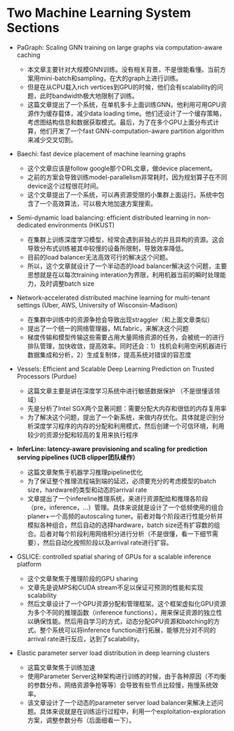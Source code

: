 # Two Machine Learning System Sections

- PaGraph: Scaling GNN training on large graphs via computation-aware caching 
  - 本文章主要针对大规模GNN训练。没有相关背景，不是很能看懂。当前方案用mini-batch和sampling，在大的graph上进行训练。
  - 但是在从CPU载入rich vertices到GPU的时候，他们会有scalability的问题，此时bandwidth极大地限制了训练。
  - 这篇文章提出了一个系统，在单机多卡上面训练GNN。他利用可用GPU资源作为缓存载体，减少data loading time。他们还设计了一个缓存策略，考虑图结构信息和数据获取模式。最后，为了在多个GPU上面分布式计算，他们开发了一个fast GNN-computation-aware partition algorithm来减少交叉切割。
  
- Baechi: fast device placement of machine learning graphs 
  - 这个文章应该是follow google那个DRL文章，做device placement。
  - 之前的方案会导致训练model-parallelism非常耗时，因为规划算子在不同device这个过程很花时间。
  - 这个文章提出了一个系统，可以再资源受限的小集群上面运行。系统中包含了一个高效算法，可以极大地加速方案搜索。

- Semi-dynamic load balancing: efficient distributed learning in non-dedicated environments (HKUST)
  - 在集群上训练深度学习模型，经常会遇到非独占的并且异构的资源。这会导致分布式训练被其中较慢的设备所限制，导致效率降低。
  - 目前的load balancer无法高效可行的解决这个问题。
  - 所以，这个文章就设计了一个半动态的load balancer解决这个问题，主要思想就是在以每次training interation为界限，利用机器当前的瞬时处理能力，及时调整batch size
  
- Network-accelerated distributed machine learning for multi-tenant settings (Uber, AWS, University of Wisconsin-Madison)
  - 在集群中训练中的资源争抢会导致出现straggler（和上面文章类似）
  - 提出了一个统一的网络管理器，MLfabric，来解决这个问题
  - 梯度传输和模型传输这些需要占用大量网络资源的任务，会被统一的进行排队管理，加快收敛，提高效率。同时还会：1）找机会利用空闲机器进行数据集成和分析，2）生成复制体，提高系统对错误的容忍度
  
- Vessels: Efficient and Scalable Deep Learning Prediction on Trusted Processors (Purdue)
  - 这篇文章主要是讲在深度学习系统中进行敏感数据保护 （不是很懂该领域）
  - 先是分析了Intel SGX两个显著问题：需要分配大内存和很低的内存复用率
  - 为了解决这个问题，提出了一个新系统，来做内存优化。具体就是识别分析深度学习程序的内存的分配和利用模式，然后创建一个可信环境，利用较少的资源分配和较高的复用来执行程序
  
- **InferLine: latency-aware provisioning and scaling for prediction serving pipelines (UCB clipper团队续作）**
  - 这篇文章聚焦于机器学习推理pipeline优化
  - 为了保证整个推理流程端到端的延迟，必须要充分的考虑模型的batch size，hardware的类型和动态的arrival rate
  - 文章提出了一个infereline推理系统，来进行资源配给和推理各阶段（pre，inference，...）管理。具体来说就是设计了一个低频使用的组合planer+一个高频的autoscaling tuner。前者对每个阶段进行性能分析并模拟各种组合，然后自动的选择hardware，batch size还有扩容数的组合。后者对每个阶段利用网络积分进行分析（不是很懂，看一下细节需要），然后自动化按照阶段以及arrival rate进行扩容。
  
- GSLICE: controlled spatial sharing of GPUs for a scalable inference platform
  - 这个文章聚焦于推理阶段的GPU sharing
  - 文章先是说MPS和CUDA stream不足以保证可预测的性能和实现scalability
  - 然后文章设计了一个GPU资源分配和管理框架。这个框架虚拟化GPU资源为多个不同的推理函数（inference functions），用来保证资源的独立性以确保性能。然后用自学习的方式，动态分配GPU资源和batching的方式。整个系统可以将inference function进行拓展，能够充分对不同的arrival rate进行反应，达到了scalability。
  
- Elastic parameter server load distribution in deep learning clusters
  - 这篇文章聚焦于训练加速
  - 使用Parameter Server这种架构进行训练的时候，由于各种原因（不均衡的参数分布，网络资源争抢等等）会导致有些节点比较慢，拖慢系统效率。
  - 该文章设计了一个动态的parameter server load balancer来解决上述问题。具体来说就是在训练运行过程中，利用一个exploitation-exploration方案，调整参数分布（后面细看一下）。

  
